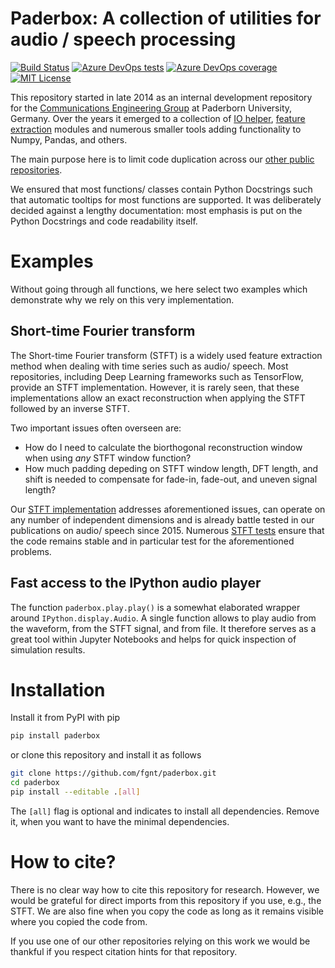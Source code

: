 # Paderbox: A collection of utilities for audio / speech processing

[![Build Status](https://dev.azure.com/fgnt/fgnt/_apis/build/status/fgnt.paderbox?branchName=master)](https://dev.azure.com/fgnt/fgnt/_build/latest?definitionId=2&branchName=master)
[![Azure DevOps tests](https://img.shields.io/azure-devops/tests/fgnt/fgnt/2/master)](https://dev.azure.com/fgnt/fgnt/_build/latest?definitionId=2&branchName=master)
[![Azure DevOps coverage](https://img.shields.io/azure-devops/coverage/fgnt/fgnt/2/master)](https://dev.azure.com/fgnt/fgnt/_build/latest?definitionId=2&branchName=master)
[![MIT License](https://img.shields.io/badge/license-MIT-blue.svg)](https://raw.githubusercontent.com/fgnt/paderbox/master/LICENSE)

This repository started in late 2014 as an internal development repository for the [Communications Engineering Group](https://ei.uni-paderborn.de/nt/) at Paderborn University, Germany.
Over the years it emerged to a collection of [IO helper](https://github.com/fgnt/paderbox/tree/master/paderbox/io), [feature extraction](https://github.com/fgnt/paderbox/tree/master/paderbox/transform) modules and numerous smaller tools adding functionality to Numpy, Pandas, and others.

The main purpose here is to limit code duplication across our [other public repositories](https://github.com/fgnt).

We ensured that most functions/ classes contain Python Docstrings such that automatic tooltips for most functions are supported.
It was deliberately decided against a lengthy documentation: most emphasis is put on the Python Docstrings and code readability itself.


# Examples
Without going through all functions, we here select two examples which demonstrate why we rely on this very implementation.


## Short-time Fourier transform

The Short-time Fourier transform (STFT) is a widely used feature extraction method when dealing with time series such as audio/ speech.
Most repositories, including Deep Learning frameworks such as TensorFlow, provide an STFT implementation.
However, it is rarely seen, that these implementations allow an exact reconstruction when applying the STFT followed by an inverse STFT.

Two important issues often overseen are:
- How do I need to calculate the biorthogonal reconstruction window when using *any* STFT window function?
- How much padding depeding on STFT window length, DFT length, and shift is needed to compensate for fade-in, fade-out, and uneven signal length?

Our [STFT implementation](https://github.com/fgnt/paderbox/blob/master/paderbox/transform/module_stft.py) addresses aforementioned issues, can operate on any number of independent dimensions and is already battle tested in our publications on audio/ speech since 2015.
Numerous [STFT tests](https://github.com/fgnt/paderbox/blob/master/tests/transform_tests/test_stft.py) ensure that the code remains stable and in particular test for the aforementioned problems.

## Fast access to the IPython audio player

The function `paderbox.play.play()` is a somewhat elaborated wrapper around `IPython.display.Audio`.
A single function allows to play audio from the waveform, from the STFT signal, and from file.
It therefore serves as a great tool within Jupyter Notebooks and helps for quick inspection of simulation results.

# Installation
Install it from PyPI with pip
```bash
pip install paderbox
```
or clone this repository and install it as follows
```bash
git clone https://github.com/fgnt/paderbox.git
cd paderbox
pip install --editable .[all]
```
The `[all]` flag is optional and indicates to install all dependencies.
Remove it, when you want to have the minimal dependencies.

# How to cite?

There is no clear way how to cite this repository for research.
However, we would be grateful for direct imports from this repository if you use, e.g., the STFT.
We are also fine when you copy the code as long as it remains visible where you copied the code from.

If you use one of our other repositories relying on this work we would be thankful if you respect citation hints for that repository.
